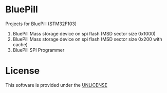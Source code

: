 # BluePill
Projects  for BluePill (STM32F103)

1. BluePill Mass storage device on spi flash (MSD sector size 0x1000)
2. BluePill Mass storage device on spi flash (MSD sector size 0x200  with cache)
3. BluePill SPI Programmer

# License

This software is provided under the  <a href="http://unlicense.org/" rel="nofollow">UNLICENSE</a>

